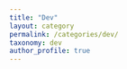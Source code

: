 ```yaml
---
title: "Dev"
layout: category
permalink: /categories/dev/
taxonomy: dev
author_profile: true
---
```

